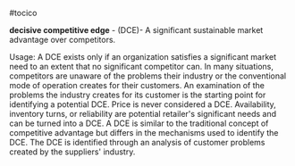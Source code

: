 #tocico

<b>decisive competitive edge</b> - (DCE)- A significant sustainable market advantage over competitors.

Usage: A DCE exists only if an organization satisfies a significant market need to an extent that no significant competitor can.  In many situations, competitors are unaware of the problems their industry or the conventional mode of operation creates for their customers.  An examination of the problems the industry creates for its customer is the starting point for identifying a potential DCE.  Price is never considered a DCE.  Availability, inventory turns, or reliability are potential retailer's significant needs and can be turned into a DCE. 
A DCE is similar to the traditional concept of competitive advantage but differs in the mechanisms 
used to identify the DCE.  The DCE is identified through an analysis of customer problems created by the suppliers' industry.

 



